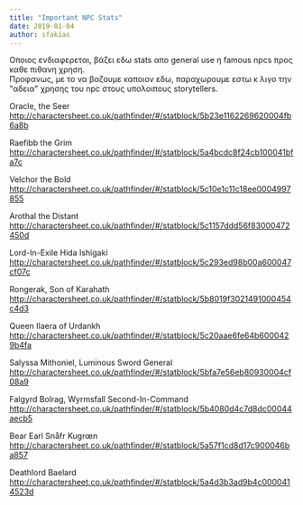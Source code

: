 ```yaml
---
title: "Important NPC Stats"
date: 2019-01-04
author: sfakias
---
```


Οποιος ενδιαφερεται, βάζει εδω stats απο general use η famous npcs προς καθε
πιθανη χρηση.  
Προφανως, με το να βαζουμε καποιον εδω, παραχωρουμε εστω κ λιγο την "αδεια"
χρησης του npc στους υπολοιπους storytellers.  


Oracle, the Seer  
http://charactersheet.co.uk/pathfinder/#/statblock/5b23e1162269620004fb6a8b  

Raefibb the Grim  
http://charactersheet.co.uk/pathfinder/#/statblock/5a4bcdc8f24cb100041bfa7c  

Velchor the Bold  
http://charactersheet.co.uk/pathfinder/#/statblock/5c10e1c11c18ee0004997855  

Arothal the Distant  
http://charactersheet.co.uk/pathfinder/#/statblock/5c1157ddd56f83000472450d  

Lord-In-Exile Hida Ishigaki  
http://charactersheet.co.uk/pathfinder/#/statblock/5c293ed98b00a600047cf07c  

Rongerak, Son of Karahath  
http://charactersheet.co.uk/pathfinder/#/statblock/5b8019f3021491000454c4d3  

Queen Ilaera of Urdankh  
http://charactersheet.co.uk/pathfinder/#/statblock/5c20aae6fe64b6000429b4fa  

Salyssa Mithoniel, Luminous Sword General  
http://charactersheet.co.uk/pathfinder/#/statblock/5bfa7e56eb80930004cf08a9  

Falgyrd Bolrag, Wyrmsfall Second-In-Command  
http://charactersheet.co.uk/pathfinder/#/statblock/5b4080d4c7d8dc00044aecb5  

Bear Earl Snåfr Kugrœn  
http://charactersheet.co.uk/pathfinder/#/statblock/5a57f1cd8d17c900046ba857  

Deathlord Baelard  
http://charactersheet.co.uk/pathfinder/#/statblock/5a4d3b3ad9b4c0000414523d  






